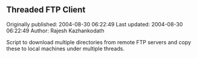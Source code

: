 ## Threaded FTP Client

Originally published: 2004-08-30 06:22:49
Last updated: 2004-08-30 06:22:49
Author: Rajesh Kazhankodath

Script to download multiple directories from remote FTP servers and             copy these to local machines under multiple threads.